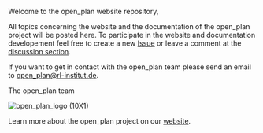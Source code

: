 Welcome to the open_plan website repository,

All topics concerning the website and the documentation of the open_plan project will be posted here. To participate in the website and documentation developement feel free to create a new [Issue](https://github.com/open-plan-tool/website/issues) or leave a comment at the [discussion section](https://github.com/open-plan-tool/website/discussions).

If you want to get in contact with the open_plan team please send an email to open_plan@rl-institut.de.

The open_plan team

![open_plan_logo (10X1)](https://user-images.githubusercontent.com/70587431/144256918-974fcefd-29f5-4b2f-b68b-6468327ef50b.png)

Learn more about the open_plan project on our [website](https://open-plan-tool.org/).
